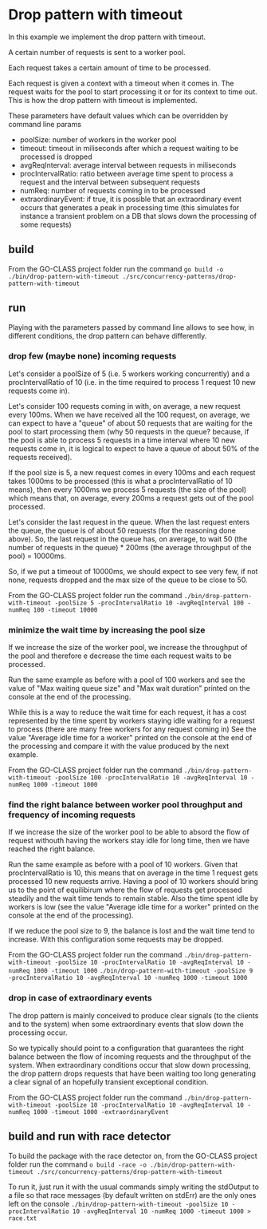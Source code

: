 # Drop pattern with timeout

In this example we implement the drop pattern with timeout.

A certain number of requests is sent to a worker pool.

Each request takes a certain amount of time to be processed.

Each request is given a context with a timeout when it comes in. The request waits for the pool to start processing it or for its context to time out. This is how the drop pattern with timeout is implemented.

These parameters have default values which can be overridden by command line params

- poolSize: number of workers in the worker pool
- timeout: timeout in miliseconds after which a request waiting to be processed is dropped
- avgReqInterval: average interval between requests in miliseconds
- procIntervalRatio: ratio between average time spent to process a request and the interval between subsequent requests
- numReq: number of requests coming in to be processed
- extraordinaryEvent: if true, it is possible that an extraordinary event occurs that generates a peak in processing time (this simulates for instance a transient problem on a DB that slows down the processing of some requests)

## build

From the GO-CLASS project folder run the command
`go build -o ./bin/drop-pattern-with-timeout ./src/concurrency-patterns/drop-pattern-with-timeout`

## run

Playing with the parameters passed by command line allows to see how, in different conditions, the drop pattern can behave differently.

### drop few (maybe none) incoming requests

Let's consider a poolSize of 5 (i.e. 5 workers working concurrently) and a procIntervalRatio of 10 (i.e. in the time required to process 1 request 10 new requests come in).

Let's consider 100 requests coming in with, on average, a new request every 100ms. When we have received all the 100 request, on average, we can expect to have a "queue" of about 50 requests that are waiting for the pool to start processing them (why 50 requests in the queue? because, if the pool is able to process 5 requests in a time interval where 10 new requests come in, it is logical to expect to have a queue of about 50% of the requests received).

If the pool size is 5, a new request comes in every 100ms and each request takes 1000ms to be processed (this is what a procIntervalRatio of 10 means), then every 1000ms we process 5 requests (the size of the pool) which means that, on average, every 200ms a request gets out of the pool processed.

Let's consider the last request in the queue. When the last request enters the queue, the queue is of about 50 requests (for the reasoning done above). So, the last request in the queue has, on average, to wait 50 (the number of requests in the queue) \* 200ms (the average throughput of the pool) = 10000ms.

So, if we put a timeout of 10000ms, we should expect to see very few, if not none, requests dropped and the max size of the queue to be close to 50.

From the GO-CLASS project folder run the command
`./bin/drop-pattern-with-timeout -poolSize 5 -procIntervalRatio 10 -avgReqInterval 100 -numReq 100 -timeout 10000`

### minimize the wait time by increasing the pool size

If we increase the size of the worker pool, we increase the throughput of the pool and therefore e decrease the time each request waits to be processed.

Run the same example as before with a pool of 100 workers and see the value of "Max waiting queue size" and "Max wait duration" printed on the console at the end of the processing.

While this is a way to reduce the wait time for each request, it has a cost represented by the time spent by workers staying idle waiting for a request to process (there are many free workers for any request coming in) See the value "Average idle time for a worker" printed on the console at the end of the processing and compare it with the value produced by the next example.

From the GO-CLASS project folder run the command
`./bin/drop-pattern-with-timeout -poolSize 100 -procIntervalRatio 10 -avgReqInterval 10 -numReq 1000 -timeout 1000`

### find the right balance between worker pool throughput and frequency of incoming requests

If we increase the size of the worker pool to be able to absord the flow of request withouth having the workers stay idle for long time, then we have reached the right balance.

Run the same example as before with a pool of 10 workers. Given that procIntervalRatio is 10, this means that on average in the time 1 request gets processed 10 new requests arrive. Having a pool of 10 workers should bring us to the point of equilibirum where the flow of requests get processed steadily and the wait time tends to remain stable. Also the time spent idle by workers is low (see the value "Average idle time for a worker" printed on the console at the end of the processing).

If we reduce the pool size to 9, the balance is lost and the wait time tend to increase. With this configuration some requests may be dropped.

From the GO-CLASS project folder run the command
`./bin/drop-pattern-with-timeout -poolSize 10 -procIntervalRatio 10 -avgReqInterval 10 -numReq 1000 -timeout 1000`
`./bin/drop-pattern-with-timeout -poolSize 9 -procIntervalRatio 10 -avgReqInterval 10 -numReq 1000 -timeout 1000`

### drop in case of extraordinary events

The drop pattern is mainly conceived to produce clear signals (to the clients and to the system) when some extraordinary events that slow down the processing occur.

So we typically should point to a configuration that guarantees the right balance between the flow of incoming requests and the throughput of the system. When extraordinary conditions occur that slow down processing, the drop pattern drops requests that have been waiting too long generating a clear signal of an hopefully transient exceptional condition.

From the GO-CLASS project folder run the command
`./bin/drop-pattern-with-timeout -poolSize 10 -procIntervalRatio 10 -avgReqInterval 10 -numReq 1000 -timeout 1000 -extraordinaryEvent`

## build and run with race detector

To build the package with the race detector on, from the GO-CLASS project folder run the command
`o build -race -o ./bin/drop-pattern-with-timeout ./src/concurrency-patterns/drop-pattern-with-timeout`

To run it, just run it with the usual commands simply writing the stdOutput to a file so that race messages (by default written on stdErr) are the only ones left on the console
`./bin/drop-pattern-with-timeout -poolSize 10 -procIntervalRatio 10 -avgReqInterval 10 -numReq 1000 -timeout 1000 > race.txt`
